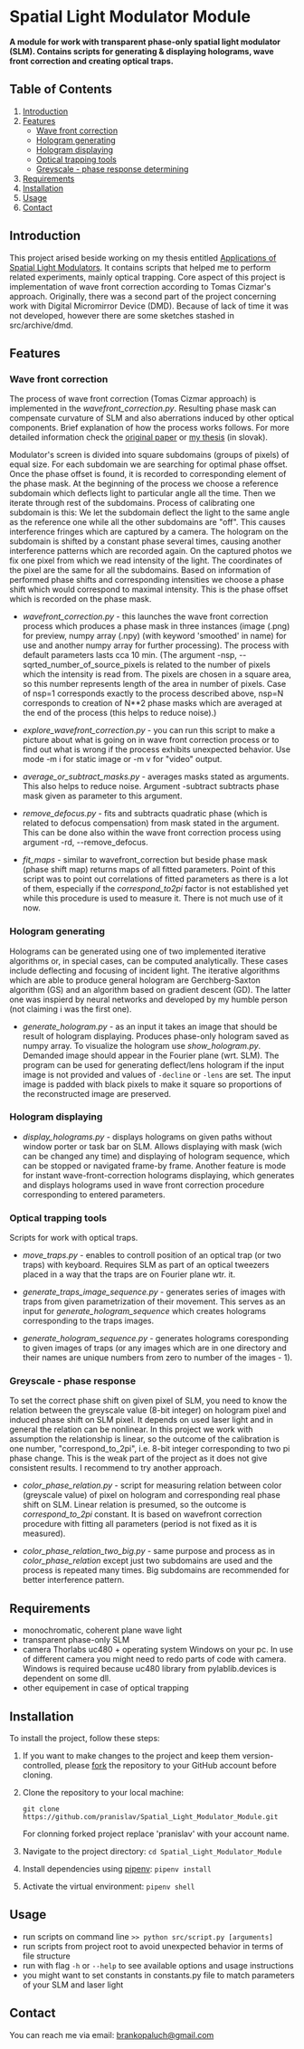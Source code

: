 # Spatial Light Modulator Module

**A module for work with transparent phase-only spatial light modulator (SLM). Contains scripts for generating & displaying holograms, wave front correction and creating optical traps.**

## Table of Contents
1. [Introduction](#introduction)
2. [Features](#features)
    - [Wave front correction](#wave-front-correction)
    - [Hologram generating](#hologram-generating)
    - [Hologram displaying](#hologram-displaying)
    - [Optical trapping tools](#optical-trapping-tools)
    - [Greyscale - phase response determining](#greyscale---phase-response)
3. [Requirements](#requirements)
4. [Installation](#installation)
5. [Usage](#usage)
6. [Contact](#contact)

## Introduction
This project arised beside working on my thesis entitled [Applications of Spatial Light Modulators](https://is.muni.cz/auth/th/erkjd/Diplomka-final.pdf). It contains scripts that helped me to perform related experiments, mainly optical trapping. Core aspect of this project is implementation of wave front correction according to Tomas Cizmar's approach. Originally, there was a second part of the project concerning work with Digital Micromirror Device (DMD). Because of lack of time it was not developed, however there are some sketches stashed in src/archive/dmd.


## Features

### Wave front correction
The process of wave front correction (Tomas Cizmar approach) is implemented in the *wavefront_correction.py*. Resulting phase mask can compensate curvature of SLM and also aberrations induced by other optical components. Brief explanation of how the process works follows. For more detailed information check the [original paper](https://www.nature.com/articles/nphoton.2010.85) or [my thesis](https://is.muni.cz/auth/th/erkjd/Diplomka-final.pdf) (in slovak).

Modulator's screen is divided into square subdomains (groups of pixels) of equal size. 
For each subdomain we are searching for optimal phase offset.
Once the phase offset is found, it is recorded to corresponding element of the phase mask.
At the beginning of the process we choose a reference subdomain which deflects light to particular angle all the time.
Then we iterate through rest of the subdomains.
Process of calibrating one subdomain is this:
We let the subdomain deflect the light to the same angle as the reference one while all the other subdomains are "off".
This causes interference fringes which are captured by a camera.
The hologram on the subdomain is shifted by a constant phase several times, causing another interference patterns which are recorded again.
On the captured photos we fix one pixel from which we read intensity of the light.
The coordinates of the pixel are the same for all the subdomains.
Based on information of performed phase shifts and corresponding intensities we choose a phase shift which would correspond to maximal intensity.
This is the phase offset which is recorded on the phase mask.

- *wavefront_correction.py* - this launches the wave front correction process which produces a phase mask in three instances (image (.png) for preview, numpy array (.npy) (with keyword 'smoothed' in name) for use and another numpy array for further processing).
The process with default parameters lasts cca 10 min.
(The argument -nsp, --sqrted_number_of_source_pixels is related to the number of pixels which the intensity is read from.
The pixels are chosen in a square area, so this number represents length of the area in number of pixels.
Case of nsp=1 corresponds exactly to the process described above, nsp=N corresponds to creation of N**2 phase masks which are averaged at the end of the process (this helps to reduce noise).)


- *explore_wavefront_correction.py* - you can run this script to make a picture about what is going on in wave front correction process or to find out what is wrong if the process exhibits unexpected behavior.
Use mode -m i for static image or -m v for "video" output.

- *average_or_subtract_masks.py* - averages masks stated as arguments.
This also helps to reduce noise.
Argument -subtract subtracts phase mask given as parameter to this argument.

- *remove_defocus.py* - fits and subtracts quadratic phase (which is related to defocus compensation) from mask stated in the argument.
This can be done also within the wave front correction process using argument -rd, --remove_defocus.

- *fit_maps* - similar to wavefront_correction but beside phase mask (phase shift map) returns maps of all fitted parameters.
Point of this script was to point out correlations of fitted parameters as there is a lot of them, especially if the *correspond_to2pi* factor is not established yet while this procedure is used to measure it.
There is not much use of it now.


### Hologram generating
Holograms can be generated using one of two implemented iterative algorithms or, in special cases, can be computed analytically.
These cases include deflecting and focusing of incident light.
The iterative algorithms which are able to produce general hologram are Gerchberg-Saxton algorithm (GS) and an algorithm based on gradient descent (GD).
The latter one was inspierd by neural networks and developed by my humble person (not claiming i was the first one). 

- *generate_hologram.py* - as an input it takes an image that should be result of hologram displaying.
Produces phase-only hologram saved as numpy array.
To visualize the hologram use *show_hologram.py*.
Demanded image should appear in the Fourier plane (wrt. SLM).
The program can be used for generating deflect/lens hologram if the input image is not provided and values of `-decline` or `-lens` are set.
The input image is padded with black pixels to make it square so proportions of the reconstructed image are preserved.
<!-- `-gif` - an option to create a gif capturing evolution of the hologram (`--gif_type h`) or expected image (`-gif_type i`).
It was useful rather for developement to see inside the process, but it still can be useful for setting optimal parameters intuitively.
Besides, when generating holograms for non-dimensionless traps (bigger than one pixel), the hologram gif is also quite interesting, i recommend to try value of -unsettle argument more than one. -->



### Hologram displaying

- *display_holograms.py* - displays holograms on given paths without window porter or task bar on SLM.
Allows displaying with mask (wich can be changed any time) and displaying of hologram sequence, which can be stopped or navigated frame-by frame.
Another feature is mode for instant wave-front-correction holograms displaying, which generates and displays holograms used in wave front correction procedure corresponding to entered parameters.


### Optical trapping tools
Scripts for work with optical traps.

- *move_traps.py* - enables to controll position of an optical trap (or two traps) with keyboard.
Requires SLM as part of an optical tweezers placed in a way that the traps are on Fourier plane wtr. it.

- *generate_traps_image_sequence.py* - generates series of images with traps from given parametrization of their movement.
This serves as an input for *generate_hologram_sequence* which creates holograms corresponding to the traps images.

- *generate_hologram_sequence.py* - generates holograms coresponding to given images of traps (or any images which are in one directory and their names are unique numbers from zero to number of the images - 1).


### Greyscale - phase response
To set the correct phase shift on given pixel of SLM, you need to know the relation between the greyscale value (8-bit integer) on hologram pixel and induced phase shift on SLM pixel.
It depends on used laser light and in general the relation can be nonlinear.
In this project we work with assumption the relationship is linear, so the outcome of the calibration is one number, "correspond_to_2pi", i.e. 8-bit integer corresponding to two pi phase change.
This is the weak part of the project as it does not give consistent results.
I recommend to try another approach.

- *color_phase_relation.py* - script for measuring relation between color (greyscale value) of pixel on hologram and corresponding real phase shift on SLM.
Linear relation is presumed, so the outcome is *correspond_to_2pi* constant.
It is based on wavefront correction procedure with fitting all parameters (period is not fixed as it is measured).

- *color_phase_relation_two_big.py* - same purpose and process as in *color_phase_relation* except just two subdomains are used and the process is repeated many times.
Big subdomains are recommended for better interference pattern.
<!-- TODO: na velkosti nezide, ta sa da nastavit aj v tom druhom. Spomenut, ze sa da druhy krat fitovat s fixnutymi parametrami -->


## Requirements
- monochromatic, coherent plane wave light
- transparent phase-only SLM
- camera Thorlabs uc480 + operating system Windows on your pc. In use of different camera you might need to redo parts of code with camera. Windows is required because uc480 library from pylablib.devices is dependent on some dll.
- other equipement in case of optical trapping


## Installation
To install the project, follow these steps:

1. If you want to make changes to the project and keep them version-controlled, please [fork](https://docs.github.com/en/get-started/quickstart/fork-a-repo) the repository to your GitHub account before cloning. 

2. Clone the repository to your local machine:

   `git clone https://github.com/pranislav/Spatial_Light_Modulator_Module.git`

   For clonning forked project replace 'pranislav' with your account name.

3. Navigate to the project directory:
    `cd Spatial_Light_Modulator_Module`

4. Install dependencies using [pipenv](https://pipenv.pypa.io/en/latest/):
    `pipenv install`

5. Activate the virtual environment:
    `pipenv shell`


## Usage
- run scripts on command line `>> python src/script.py [arguments]`
- run scripts from project root to avoid unexpected behavior in terms of file structure
- run with flag `-h` or `--help` to see available options and usage instructions
- you might want to set constants in constants.py file to match parameters of your SLM and laser light

## Contact
You can reach me via email: brankopaluch@gmail.com
